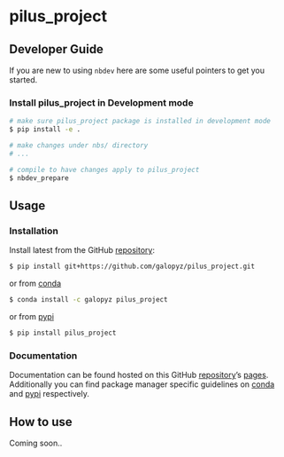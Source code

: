 # pilus_project


<!-- WARNING: THIS FILE WAS AUTOGENERATED! DO NOT EDIT! -->

## Developer Guide

If you are new to using `nbdev` here are some useful pointers to get you
started.

### Install pilus_project in Development mode

``` sh
# make sure pilus_project package is installed in development mode
$ pip install -e .

# make changes under nbs/ directory
# ...

# compile to have changes apply to pilus_project
$ nbdev_prepare
```

## Usage

### Installation

Install latest from the GitHub
[repository](https://github.com/galopyz/pilus_project):

``` sh
$ pip install git+https://github.com/galopyz/pilus_project.git
```

or from [conda](https://anaconda.org/galopyz/pilus_project)

``` sh
$ conda install -c galopyz pilus_project
```

or from [pypi](https://pypi.org/project/pilus_project/)

``` sh
$ pip install pilus_project
```

### Documentation

Documentation can be found hosted on this GitHub
[repository](https://github.com/galopyz/pilus_project)’s
[pages](https://galopyz.github.io/pilus_project/). Additionally you can
find package manager specific guidelines on
[conda](https://anaconda.org/galopyz/pilus_project) and
[pypi](https://pypi.org/project/pilus_project/) respectively.

## How to use

Coming soon..
